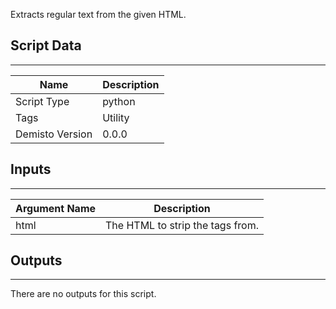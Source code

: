 Extracts regular text from the given HTML.

## Script Data
---

| **Name** | **Description** |
| --- | --- |
| Script Type | python |
| Tags | Utility |
| Demisto Version | 0.0.0 |

## Inputs
---

| **Argument Name** | **Description** |
| --- | --- |
| html | The HTML to strip the tags from. |

## Outputs
---
There are no outputs for this script.
